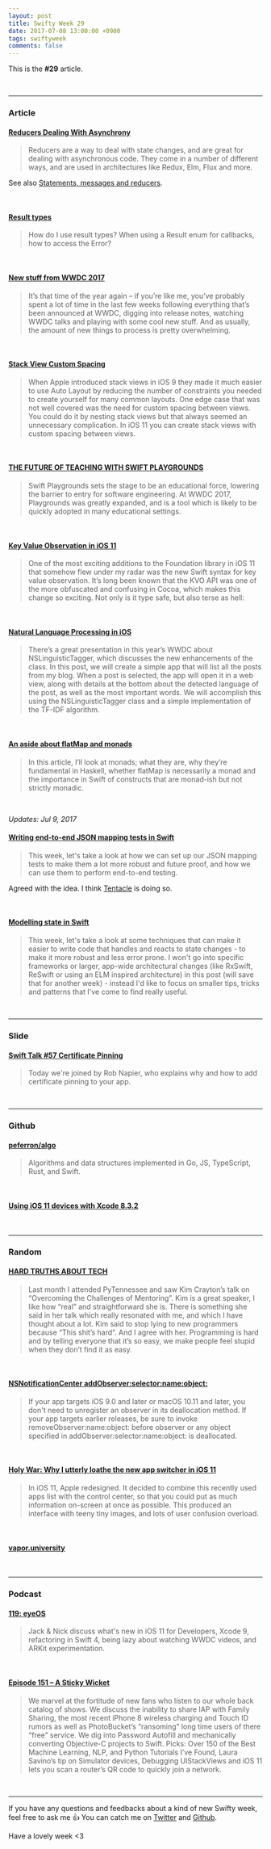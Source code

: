 ```yaml
---
layout: post
title: Swifty Week 29
date: 2017-07-08 13:00:00 +0900
tags: swiftyweek
comments: false
---
```


This is the **#29** article. 

<br>

---

### Article

#### [Reducers Dealing With Asynchrony](http://chris.eidhof.nl/post/reducers/)

> Reducers are a way to deal with state changes, and are great for dealing with asynchronous code. They come in a number of different ways, and are used in architectures like Redux, Elm, Flux and more.

See also [Statements, messages and reducers](https://www.cocoawithlove.com/blog/statements-messages-reducers.html).

<br>

#### [Result types](http://ericasadun.com/2017/07/05/result-types/)

> How do I use result types? When using a Result enum for callbacks, how to access the Error?

<br>

#### [New stuff from WWDC 2017](https://mackuba.eu/2017/07/05/new-stuff-from-wwdc-2017)

> It’s that time of the year again – if you’re like me, you’ve probably spent a lot of time in the last few weeks following everything that’s been announced at WWDC, digging into release notes, watching WWDC talks and playing with some cool new stuff. And as usually, the amount of new things to process is pretty overwhelming.

<br>

#### [Stack View Custom Spacing](https://useyourloaf.com/blog/stack-view-custom-spacing)

> When Apple introduced stack views in iOS 9 they made it much easier to use Auto Layout by reducing the number of constraints you needed to create yourself for many common layouts. One edge case that was not well covered was the need for custom spacing between views. You could do it by nesting stack views but that always seemed an unnecessary complication. In iOS 11 you can create stack views with custom spacing between views.

<br>

#### [THE FUTURE OF TEACHING WITH SWIFT PLAYGROUNDS](http://martiancraft.com/blog/2017/07/future-of-teaching-with-swift-playgrounds/)

> Swift Playgrounds sets the stage to be an educational force, lowering the barrier to entry for software engineering. At WWDC 2017, Playgrounds was greatly expanded, and is a tool which is likely to be quickly adopted in many educational settings.

<br>

#### [Key Value Observation in iOS 11](http://skyefreeman.io/programming/2017/06/28/kvo-in-ios11.html)

> One of the most exciting additions to the Foundation library in iOS 11 that somehow flew under my radar was the new Swift syntax for key value observation. It’s long been known that the KVO API was one of the more obfuscated and confusing in Cocoa, which makes this change so exciting. Not only is it type safe, but also terse as hell:

<br>

#### [Natural Language Processing in iOS](https://martinmitrevski.com/2017/06/30/natural-language-processing-in-ios/)

> There’s a great presentation in this year’s WWDC about NSLinguisticTagger, which discusses the new enhancements of the class.
In this post, we will create a simple app that will list all the posts from my blog. When a post is selected, the app will open it in a web view, along with details at the bottom about the detected language of the post, as well as the most important words. We will accomplish this using the NSLinguisticTagger class and a simple implementation of the TF-IDF algorithm.

<br>

#### [An aside about flatMap and monads](https://www.cocoawithlove.com/blog/an-aside-about-flatmap-and-monads.html)

> In this article, I’ll look at monads; what they are, why they’re fundamental in Haskell, whether flatMap is necessarily a monad and the importance in Swift of constructs that are monad-ish but not strictly monadic.

<br>

*Updates: Jul 9, 2017*

#### [Writing end-to-end JSON mapping tests in Swift](https://www.swiftbysundell.com/posts/writing-end-to-end-json-mapping-tests-in-swift)

> This week, let's take a look at how we can set up our JSON mapping tests to make them a lot more robust and future proof, and how we can use them to perform end-to-end testing.

Agreed with the idea. I think [Tentacle](https://github.com/mdiep/Tentacle) is doing so.

<br>

#### [Modelling state in Swift](https://www.swiftbysundell.com/posts/modelling-state-in-swift)

> This week, let's take a look at some techniques that can make it easier to write code that handles and reacts to state changes - to make it more robust and less error prone. I won't go into specific frameworks or larger, app-wide architectural changes (like RxSwift, ReSwift or using an ELM inspired architecture) in this post (will save that for another week) - instead I'd like to focus on smaller tips, tricks and patterns that I've come to find really useful.

<br>

---

### Slide

#### [Swift Talk #57 Certificate Pinning](https://talk.objc.io/episodes/S01E57-certificate-pinning)

> Today we're joined by Rob Napier, who explains why and how to add certificate pinning to your app.

<br>

---

### Github

#### [peferron/algo](https://github.com/peferron/algo)

> Algorithms and data structures implemented in Go, JS, TypeScript, Rust, and Swift.

<br>

#### [Using iOS 11 devices with Xcode 8.3.2](https://gist.github.com/steipete/d9b44d8e9f341e81414e86d7ff8fb62d)

<br>

---

### Random

#### [HARD TRUTHS ABOUT TECH](http://anna-oz.tumblr.com/post/158300535300/hard-truths-about-tech)

> Last month I attended PyTennessee and saw Kim Crayton’s talk on “Overcoming the Challenges of Mentoring”. Kim is a great speaker, I like how “real” and straightforward she is. There is something she said in her talk which really resonated with me, and which I have thought about a lot. Kim said to stop lying to new programmers because “This shit’s hard”. And I agree with her. Programming is hard and by telling everyone that it’s so easy, we make people feel stupid when they don’t find it as easy.

<br>

#### [NSNotificationCenter addObserver:selector:name:object:](https://developer.apple.com/documentation/foundation/nsnotificationcenter/1415360-addobserver)

> If your app targets iOS 9.0 and later or macOS 10.11 and later, you don't need to unregister an observer in its deallocation method. If your app targets earlier releases, be sure to invoke 
removeObserver:name:object:
before observer or any object specified in addObserver:selector:name:object: is deallocated.

<br>

#### [Holy War: Why I utterly loathe the new app switcher in iOS 11](http://ericasadun.com/2017/06/23/holy-war-why-i-utterly-loathe-the-new-app-switcher-in-ios-11/)

> In iOS 11, Apple redesigned. It decided to combine this recently used apps list with the control center, so that you could put as much information on-screen at once as possible. This produced an interface with teeny tiny images, and lots of user confusion overload.

<br>

#### [vapor.university](http://vapor.university/)

<br>

---

### Podcast

#### [119: eyeOS](http://buildphase.fm/119)

> Jack & Nick discuss what's new in iOS 11 for Developers, Xcode 9, refactoring in Swift 4, being lazy about watching WWDC videos, and ARKit experimentation.

<br>

#### [Episode 151 – A Sticky Wicket](http://mtjc.fm/episode-151-sticky-wicket/)

> We marvel at the fortitude of new fans who listen to our whole back catalog of shows. We discuss the inability to share IAP with Family Sharing, the most recent iPhone 8 wireless charging and Touch ID rumors as well as PhotoBucket’s “ransoming” long time users of there “free” service. We dig into Password Autofill and mechanically converting Objective-C projects to Swift. Picks: Over 150 of the Best Machine Learning, NLP, and Python Tutorials I’ve Found, Laura Savino’s tip on Simulator devices, Debugging UIStackViews and iOS 11 lets you scan a router’s QR code to quickly join a network.

<br>

---

If you have any questions and feedbacks about a kind of new Swifty week, feel free to ask me :+1:
You can catch me on [Twitter](https://twitter.com/pixyzehn) and [Github](https://github.com/pixyzehn).

Have a lovely week <3


